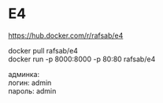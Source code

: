 # E4

https://hub.docker.com/r/rafsab/e4

docker pull rafsab/e4<br>
docker run -p 8000:8000 -p 80:80 rafsab/e4

админка: <br>
логин: admin <br>
пароль: admin
